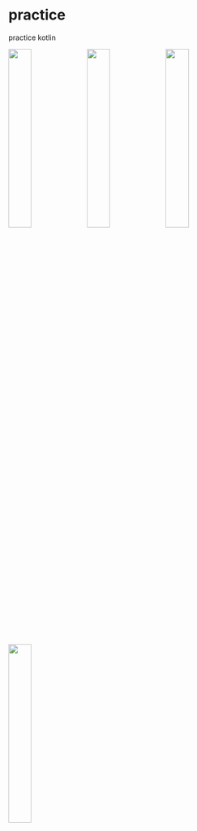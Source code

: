 # practice
practice kotlin

<img src = "https://user-images.githubusercontent.com/55227186/147893137-64117c13-7116-4618-a461-e58d6a2c5dc5.png" width="30%" height="30%">  <img src = "https://user-images.githubusercontent.com/55227186/147893142-3420eb82-7f51-4be7-9f30-a2c9e47fa0f3.png" width="30%" height="30%">   <img src = "https://user-images.githubusercontent.com/55227186/147893144-eba1990d-8174-4a32-aab2-6b0a0668b560.png" width="30%" height="30%">   <img src = "https://user-images.githubusercontent.com/55227186/147893145-693edf8a-decf-4bb1-9da6-49e046e26119.png" width="30%" height="30%">



